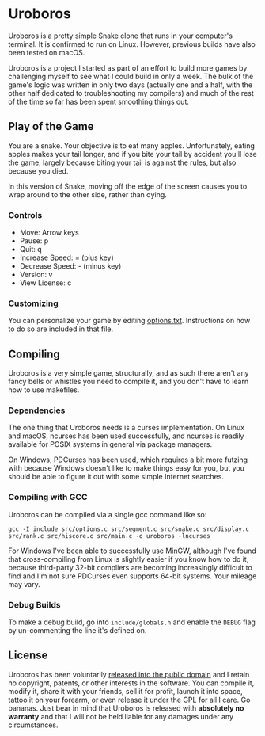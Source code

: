 Uroboros
========

Uroboros is a pretty simple Snake clone that runs in your computer's terminal.
It is confirmed to run on Linux.  However, previous builds have also been
tested on macOS.

Uroboros is a project I started as part of an effort to build more games by
challenging myself to see what I could build in only a week.  The bulk of the
game's logic was written in only two days (actually one and a half, with the
other half dedicated to troubleshooting my compilers) and much of the rest of
the time so far has been spent smoothing things out.


Play of the Game
----------------

You are a snake.  Your objective is to eat many apples.  Unfortunately, eating
apples makes your tail longer, and if you bite your tail by accident you'll
lose the game, largely because biting your tail is against the rules, but also
because you died.

In this version of Snake, moving off the edge of the screen causes you to wrap
around to the other side, rather than dying.


### Controls

 - Move: Arrow keys
 - Pause: p
 - Quit: q
 - Increase Speed: = (plus key)
 - Decrease Speed: - (minus key)
 - Version: v
 - View License: c


### Customizing

You can personalize your game by editing [options.txt][options].  Instructions
on how to do so are included in that file.

[options]: options.txt


Compiling
---------

Uroboros is a very simple game, structurally, and as such there aren't any
fancy bells or whistles you need to compile it, and you don't have to learn how
to use makefiles.


### Dependencies

The one thing that Uroboros needs is a curses implementation.  On Linux and
macOS, ncurses has been used successfully, and ncurses is readily available for
POSIX systems in general via package managers.

On Windows, PDCurses has been used, which requires a bit more futzing with
because Windows doesn't like to make things easy for you, but you should be
able to figure it out with some simple Internet searches.


### Compiling with GCC

Uroboros can be compiled via a single gcc command like so:
```
gcc -I include src/options.c src/segment.c src/snake.c src/display.c src/rank.c src/hiscore.c src/main.c -o uroboros -lncurses
```

For Windows I've been able to successfully use MinGW, although I've found that
cross-compiling from Linux is slightly easier if you know how to do it, because
third-party 32-bit compliers are becoming increasingly difficult to find and
I'm not sure PDCurses even supports 64-bit systems.  Your mileage may vary.


###  Debug Builds

To make a debug build, go into `include/globals.h` and enable the `DEBUG` flag
by un-commenting the line it's defined on.


License
-------

Uroboros has been voluntarily [released into the public domain](UNLICENSE) and
I retain no copyright, patents, or other interests in the software.  You can
compile it, modify it, share it with your friends, sell it for profit, launch
it into space, tattoo it on your forearm, or even release it under the GPL for
all I care.  Go bananas.  Just bear in mind that Uroboros is released with
**absolutely no warranty** and that I will not be held liable for any damages
under any circumstances.
